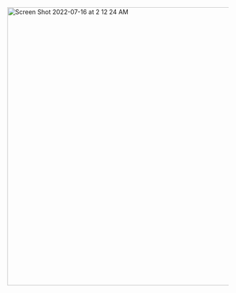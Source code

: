 <img width="632" alt="Screen Shot 2022-07-16 at 2 12 24 AM" src="https://user-images.githubusercontent.com/51058620/179342600-b140986d-8a43-4877-a7b3-aad0d12cbd10.png">
